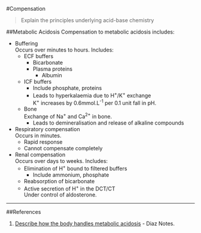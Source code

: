 #Compensation
> Explain the principles underlying acid-base chemistry

##Metabolic Acidosis
Compensation to metabolic acidosis includes:
* Buffering  
Occurs over minutes to hours. Includes:
    * ECF buffers
        * Bicarbonate
        * Plasma proteins
            * Albumin
    * ICF buffers
        * Include phosphate, proteins
        * Leads to hyperkalaemia due to H<sup>+</sup>/K<sup>+</sup> exchange  
        K<sup>+</sup> increases by 0.6mmol.L<sup>-1</sup> per 0.1 unit fall in pH.
    * Bone  
    Exchange of Na<sup>+</sup> and Ca<sup>2+</sup> in bone.  
        * Leads to demineralisation and release of alkaline compounds
* Respiratory compensation  
Occurs in minutes.
    * Rapid response
    * Cannot compensate completely
* Renal compensation  
Occurs over days to weeks. Includes:
    * Elimination of H<sup>+</sup> bound to filtered buffers
        * Include ammonium, phosphate
    * Reabsorption of bicarbonate
    * Active secretion of H<sup>+</sup> in the DCT/CT  
    Under control of aldosterone.

---
##References
1. [Describe how the body handles metabolic acidosis](https://primarysaqs.files.wordpress.com/2009/12/2007a1105a15describe-how-the-body-handles-a-metabolic-acidosis.pdf) - Diaz Notes.